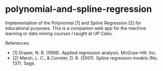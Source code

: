 # polynomial-and-spline-regression
Implementation of the Polynomial [1] and Spline Regression [2] for educational purposes. This is a companion web app for the machine learning or data mining courses I taught at UP Cebu.

References:
- [1] Draper, N. R. (1998). Applied regression analysis. McGraw-Hill. Inc.
- [2] Marsh, L. C., & Cormier, D. R. (2001). Spline regression models (No. 137). Sage.

